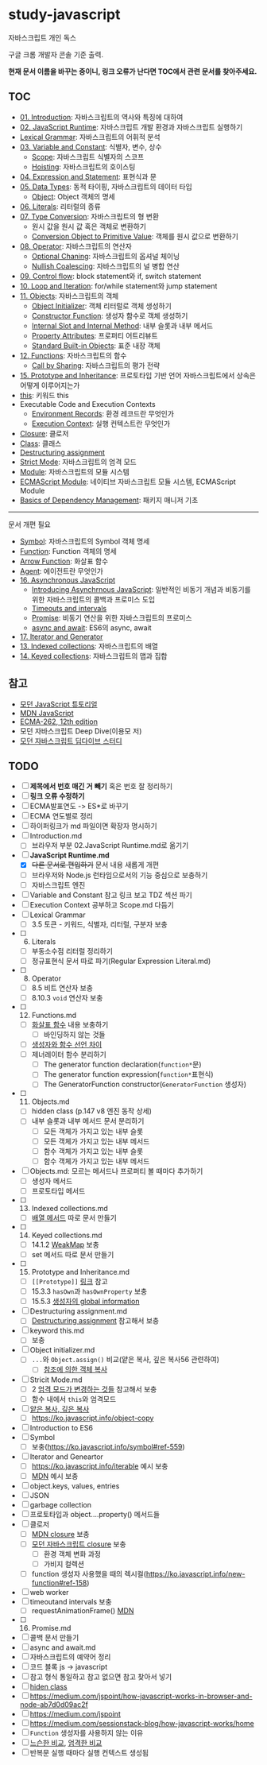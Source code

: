 # study-javascript

자바스크립트 개인 독스

구글 크롬 개발자 콘솔 기준 출력.



**현재 문서 이름을 바꾸는 중이니, 링크 오류가 난다면 TOC에서 관련 문서를 찾아주세요.**



## TOC

- [01. Introduction](https://github.com/leegwae/study-javascript/blob/main/01.%20Introduction.md): 자바스크립트의 역사와 특징에 대하여
- [02. JavaScript Runtime](https://github.com/leegwae/study-javascript/blob/main/02.%20JavaScript%20Runtime.md): 자바스크립트 개발 환경과 자바스크립트 실행하기
- [Lexical Grammar](https://github.com/leegwae/study-javascript/blob/main/Lexical%20Grammar.md): 자바스크립트의 어휘적 분석
- [03. Variable and Constant](https://github.com/leegwae/study-javascript/blob/main/03.%20Variable%20and%20Constant.md): 식별자, 변수, 상수
  - [Scope](https://github.com/leegwae/study-javascript/blob/main/Scope.md): 자바스크립트 식별자의 스코프
  - [Hoisting](https://github.com/leegwae/study-javascript/blob/main/Hoisting.md): 자바스크립트의 호이스팅
- [04. Expression and Statement](https://github.com/leegwae/study-javascript/blob/main/04.%20Expression%20and%20Statement.md): 표현식과 문
- [05. Data Types](https://github.com/leegwae/study-javascript/blob/main/05.%20Data%20Types.md): 동적 타이핑, 자바스크립트의 데이터 타입
  - [Object](https://github.com/leegwae/study-javascript/blob/main/Object.md): Object 객체의 명세
- [06. Literals](https://github.com/leegwae/study-javascript/blob/main/06.%20Literals.md): 리터럴의 종류
- [07. Type Conversion](https://github.com/leegwae/study-javascript/blob/main/07.%20Type%20Conversion.md): 자바스크립트의 형 변환
  - 원시 값을 원시 값 혹은 객체로 변환하기
  - [Conversion Object to Primitive Value](https://github.com/leegwae/study-javascript/blob/main/Conversion%20Object%20to%20Primitive%20Value.md): 객체를 원시 값으로 변환하기
- [08. Operator](https://github.com/leegwae/study-javascript/blob/main/08.%20Operator.md): 자바스크립트의 연산자
  - [Optional Chaning](https://github.com/leegwae/study-javascript/blob/main/Optional%20Chaining.md): 자바스크립트의 옵셔널 체이닝
  - [Nullish Coalescing](https://github.com/leegwae/study-javascript/blob/main/Nullish%20Coalescing.md): 자바스크립트의 널 병합 연산
- [09. Control flow](https://github.com/leegwae/study-javascript/blob/main/09.%20Control%20flow.md): block statement와 if, switch statement
- [10. Loop and Iteration](https://github.com/leegwae/study-javascript/blob/main/10.%20Loop%20and%20Iteration.md): for/while statement와 jump statement
- [11. Objects](https://github.com/leegwae/study-javascript/blob/main/11.%20Objects.md): 자바스크립트의 객체
  - [Object Initializer](https://github.com/leegwae/study-javascript/blob/main/Object%20Initializer.md): 객체 리터럴로 객체 생성하기
  - [Constructor Function](https://github.com/leegwae/study-javascript/blob/main/Constructor%20Function.md): 생성자 함수로 객체 생성하기
  - [Internal Slot and Internal Method](https://github.com/leegwae/study-javascript/blob/main/Internal%20Slot%20and%20Internal%20Method.md): 내부 슬롯과 내부 메서드
  - [Property Attributes](https://github.com/leegwae/study-javascript/blob/main/Property%20Attributes.md): 프로퍼티 어트리뷰트
  - [Standard Built-in Objects](https://github.com/leegwae/study-javascript/blob/main/Standard%20Built-in%20Objects.md): 표준 내장 객체
- [12. Functions](https://github.com/leegwae/study-javascript/blob/main/12.%20Functions.md): 자바스크립트의 함수
  - [Call by Sharing](https://github.com/leegwae/study-javascript/blob/main/Call%20by%20Sharing.md): 자바스크립트의 평가 전략
- [15. Prototype and Inheritance](https://github.com/leegwae/study-javascript/blob/main/15.%20Prototype%20and%20Inheritance.md): 프로토타입 기반 언어 자바스크립트에서 상속은 어떻게 이루어지는가
- [this](https://github.com/leegwae/study-javascript/blob/main/this.md): 키워드 this
- Executable Code and Execution Contexts
  - [Environment Records](https://github.com/leegwae/study-javascript/blob/main/Environment%20Records.md): 환경 레코드란 무엇인가
  - [Execution Context](https://github.com/leegwae/study-javascript/blob/main/Execution%20Context.md): 실행 컨텍스트란 무엇인가
- [Closure](https://github.com/leegwae/study-javascript/blob/main/Closure.md): 클로저
- [Class](https://github.com/leegwae/study-javascript/blob/main/Class.md): 클래스
- [Destructuring assignment](https://github.com/leegwae/study-javascript/blob/main/Destructuring%20assignment.md)
- [Strict Mode](https://github.com/leegwae/study-javascript/blob/main/Strict%20Mode.md): 자바스크립트의 엄격 모드
- [Module](https://github.com/leegwae/study-javascript/blob/main/Module.md):  자바스크립트의 모듈 시스템
- [ECMAScript Module](https://github.com/leegwae/study-javascript/blob/main/ECMAScript%20Module.md): 네이티브 자바스크립트 모듈 시스템, ECMAScript Module
- [Basics of Dependency Management](https://github.com/leegwae/study-javascript/blob/main/Basics%20of%20Dependency%20Management.md): 패키지 매니저 기초

***

문서 개편 필요

- [Symbol](https://github.com/leegwae/study-javascript/blob/main/Symbol.md): 자바스크립트의 Symbol 객체 명세
- [Function](https://github.com/leegwae/study-javascript/blob/main/Function.md): Function 객체의 명세
- [Arrow Function](https://github.com/leegwae/study-javascript/blob/main/Arrow%20Function.md): 화살표 함수
- [Agent](https://github.com/leegwae/study-javascript/blob/main/Agent.md): 에이전트란 무엇인가
- [16. Asynchronous JavaScript](https://github.com/leegwae/study-javascript/blob/main/16.%20Asynchronous%20JavaScript.md)
  - [Introducing Asynchrnous JavaScript](https://github.com/leegwae/study-javascript/blob/main/Introducing%20Asynchronous%20JavaScript.md): 일반적인 비동기 개념과 비동기를 위한 자바스크립트의 콜백과 프로미스 도입
  - [Timeouts and intervals](https://github.com/leegwae/study-javascript/blob/main/Timeouts%20and%20intervals.md)
  - [Promise](https://github.com/leegwae/study-javascript/blob/main/Promise.md): 비동기 연산을 위한 자바스크립트의 프로미스
  - [async and await](https://github.com/leegwae/study-javascript/blob/main/async%20and%20await.md): ES6의 async, await
- [17. Iterator and Generator](https://github.com/leegwae/study-javascript/blob/main/17.%20Iterator%20and%20Generator.md)
- [13. Indexed collections](https://github.com/leegwae/study-javascript/blob/main/13.%20Indexed%20collections.md): 자바스크립트의 배열
- [14. Keyed collections](https://github.com/leegwae/study-javascript/blob/main/14.%20Keyed%20collections.md): 자바스크립트의 맵과 집합



## 참고

- [모던 JavaScript 튜토리얼](https://ko.javascript.info/)
- [MDN JavaScript](https://developer.mozilla.org/ko/docs/Web/JavaScript)
- [ECMA-262, 12th edition](https://262.ecma-international.org/12.0/)
- 모던 자바스크립트 Deep Dive(이용모 저)
- [모던 자바스크립트 딥다이브 스터디](https://www.youtube.com/watch?v=3ZP3VPlrr0U&list=PLjQV3hketAJnP_ceUiPCc8GnNQ0REpCqr)



## TODO

- [ ] **제목에서 번호 매긴 거 빼기** 혹은 번호 잘 정리하기
- [ ] **링크 오류 수정하기**
- [ ] ECMA발표연도 -> ES*로 바꾸기
- [ ] ECMA 연도별로 정리
- [ ] 하이퍼링크가 md 파일이면 확장자 명시하기
- [ ] Introduction.md
  - [ ] 브라우저 부분 02.JavaScript Runtime.md로 옮기기
- [ ] **JavaScript Runtime.md**
  - [x] ~~다른 문서로 편입하기~~ 문서 내용 새롭게 개편
  - [ ] 브라우저와 Node.js 런타임으로서의 기능 중심으로 보충하기
  - [ ] 자바스크립트 엔진
- [ ] Variable and Constant 참고 링크 보고 TDZ 섹션 파기
- [ ] Execution Context 공부하고 Scope.md 다듬기 
- [ ] Lexical Grammar
  - [ ] 3.5 토큰 - 키워드, 식별자, 리터럴, 구분자 보충
- [ ] 06. Literals
  - [ ] 부동소수점 리터럴 정리하기
  - [ ] 정규표현식 문서 따로 파기(Regular Expression Literal.md)
- [ ] 08. Operator
  - [ ] 8.5 비트 연산자 보충
  - [ ] 8.10.3 `void` 연산자 보충
- [ ] 12. Functions.md
  - [ ] [화살표 함수](https://developer.mozilla.org/ko/docs/Web/JavaScript/Reference/Functions/Arrow_functions#%EA%B3%A0%EA%B8%89_%EA%B5%AC%EB%AC%B8) 내용 보충하기
    - [ ] 바인딩하지 않는 것들
  - [ ] [생성자와 함수 선언 차이](https://developer.mozilla.org/ko/docs/Web/JavaScript/Reference/Global_Objects/Function#function_%EC%83%9D%EC%84%B1%EC%9E%90%EC%99%80_%ED%95%A8%EC%88%98_%EC%84%A0%EC%96%B8%EC%9D%98_%EC%B0%A8%EC%9D%B4)
  - [ ] 제너레이터 함수 분리하기
    - [ ] The generator function declaration(`function*`문)
    - [ ] The generator function expression(`function*`표현식)
    - [ ] The GeneratorFunction constructor(`GeneratorFunction` 생성자)
- [ ] 11. Objects.md
  - [ ] hidden class (p.147 v8 엔진 동작 상세)
  - [ ] 내부 슬롯과 내부 메서드 문서 분리하기
    - [ ] 모든 객체가 가지고 있는 내부 슬롯
    - [ ] 모든 객체가 가지고 있는 내부 메서드
    - [ ] 함수 객체가 가지고 있는 내부 슬롯
    - [ ] 함수 객체가 가지고 있는 내부 메서드
- [ ] Objects.md: 모르는 메서드나 프로퍼티 볼 때마다 추가하기
  - [ ] 생성자 메서드
  - [ ] 프로토타입 메서드
- [ ] 13. Indexed collections.md
  - [ ] [배열 메서드](https://developer.mozilla.org/en-US/docs/Web/JavaScript/Guide/Indexed_collections#array_methods) 따로 문서 만들기
- [ ] 14. Keyed collections.md
  - [ ] 14.1.2 [WeakMap](https://developer.mozilla.org/en-US/docs/Web/JavaScript/Guide/Keyed_collections#weakmap_object) 보충
  - [ ] set 메서드 따로 문서 만들기
- [ ] 15. Prototype and Inheritance.md
  - [ ] `[[Prototype]]` [링크]((https://developer.mozilla.org/en-US/docs/Web/JavaScript/Inheritance_and_the_prototype_chain#inheriting_properties)) 참고
  - [ ] 15.3.3 `hasOwn`과 `hasOwnProperty` 보충
  - [ ] 15.5.3 [생성자의 global information](https://developer.mozilla.org/en-US/docs/Web/JavaScript/Guide/Details_of_the_Object_Model#global_information_in_constructors)
- [ ] Destructuring assignment.md
  - [ ] [Destructuring assignment](https://developer.mozilla.org/en-US/docs/Web/JavaScript/Reference/Operators/Destructuring_assignment) 참고해서 보충
- [ ] keyword this.md
  - [ ] 보충
- [ ] Object initializer.md
  - [ ] `...`와 `Object.assign()` 비교(얕은 복사, 깊은 복사56 관련하여)
    - [ ] [참조에 의한 객체 복사](https://ko.javascript.info/object-copy)
- [ ] Stricit Mode.md
  - [ ] 2 [엄격 모드가 변경하는 것들](https://developer.mozilla.org/ko/docs/Web/JavaScript/Reference/Strict_mode#%EC%97%84%EA%B2%A9%ED%95%9C_%EB%AA%A8%EB%93%9C_%EB%B3%80%EA%B2%BD) 참고해서 보충
  - [ ] 함수 내에서 `this`와 엄격모드
- [ ] [얕은 복사, 깊은 복사](https://developer.mozilla.org/en-US/docs/Web/JavaScript/Reference/Operators/Spread_syntax#spread_in_object_literals)
  - [ ] https://ko.javascript.info/object-copy
- [ ] Introduction to ES6
- [ ] Symbol
  - [ ] 보충(https://ko.javascript.info/symbol#ref-559)
- [ ] Iterator and Geneartor
  - [ ] https://ko.javascript.info/iterable 예시 보충
  - [ ] [MDN](https://developer.mozilla.org/ko/docs/Web/JavaScript/Guide/Iterators_and_Generators#%EC%82%AC%EC%9A%A9%EC%9E%90_%EC%A0%95%EC%9D%98_iterable) 예시 보충
- [ ] object.keys, values, entries
- [ ] JSON
- [ ] garbage collection
- [ ] 프로토타입과 object....property() 메서드들
- [ ] 클로저
  - [ ] [MDN closure](https://developer.mozilla.org/ko/docs/Web/JavaScript/Closures#%EC%8B%A4%EC%9A%A9%EC%A0%81%EC%9D%B8_%ED%81%B4%EB%A1%9C%EC%A0%80) 보충
  - [ ] [모던 자바스크립트 closure](https://ko.javascript.info/closure#ref-410) 보충
    - [ ] 환경 객체 변화 과정
    - [ ] 가비지 컬렉션
  - [ ] function 생성자 사용했을 때의 렉시컬(https://ko.javascript.info/new-function#ref-158)
- [ ] web worker
- [ ] timeoutand intervals 보충
  - [ ] requestAnimationFrame() [MDN](https://developer.mozilla.org/ko/docs/Learn/JavaScript/Asynchronous/Timeouts_and_intervals)
- [ ] 16. Promise.md
- [ ] 콜백 문서 만들기
- [ ] async and await.md
- [ ] 자바스크립트의 예약어 정리
- [ ] 코드 블록 js -> javascript
- [ ] 참고 형식 통일하고 참고 없으면 참고 찾아서 넣기
- [ ] [hiden class](https://v8.dev/blog/fast-properties)
- [ ] https://medium.com/jspoint/how-javascript-works-in-browser-and-node-ab7d0d09ac2f
- [ ] https://medium.com/jspoint
- [ ] https://medium.com/sessionstack-blog/how-javascript-works/home
- [ ] `Function` 생성자를 사용하지 않는 이유
- [ ] [느슨한 비교](https://262.ecma-international.org/13.0/#sec-islooselyequal), [엄격한 비교](https://262.ecma-international.org/13.0/#sec-isstrictlyequal)
- [ ] 반복문 실행 때마다 실행 컨텍스트 생성됨